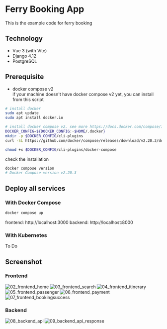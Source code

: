 # Ferry Booking App
This is the example code for ferry booking

## Technology
- Vue 3 (with Vite)
- Django 4.12
- PostgreSQL

## Prerequisite
- docker compose v2   
if your machine doesn't have docker compose v2 yet, you can install from this script

```sh
# install docker 
sudo apt update
sudo apt install docker.io

# install docker compose v2. see more https://docs.docker.com/compose/install/linux/
DOCKER_CONFIG=${DOCKER_CONFIG:-$HOME/.docker}
mkdir -p $DOCKER_CONFIG/cli-plugins
curl -SL https://github.com/docker/compose/releases/download/v2.20.3/docker-compose-linux-x86_64 -o $DOCKER_CONFIG/cli-plugins/docker-compose

chmod +x $DOCKER_CONFIG/cli-plugins/docker-compose
```

check the installation
```sh
docker compose version
# Docker Compose version v2.20.3
```

## Deploy all services

### With Docker Compose
```sh
docker compose up
```

frontend: http://localhost:3000
backend: http://localhost:8000

### With Kubernetes
To Do

## Screenshot

### Frontend
![02_frontend_home](/_docs/02_frontend_home.png "02_frontend_home")
![03_frontend_search](/_docs/03_frontend_search.png "03_frontend_search")
![04_frontend_itinerary](/_docs/04_frontend_itinerary.png "04_frontend_itinerary")
![05_frontend_passenger](/_docs/05_frontend_passenger.png "05_frontend_passenger")
![06_frontend_payment](/_docs/06_frontend_payment.png "06_frontend_payment")
![07_frontend_bookingsuccess](/_docs/07_frontend_bookingsuccess.png "07_frontend_bookingsuccess")

### Backend
![08_backend_api](/_docs/08_backend_api.png "08_backend_api")
![09_backend_api_response](/_docs/09_backend_api_response.png "09_backend_api_response")
